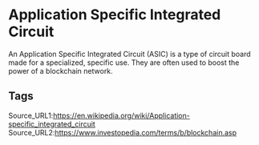 # Application Specific Integrated Circuit
An Application Specific Integrated Circuit (ASIC) is a type of circuit board made for a specialized, specific use.  They are often used to boost the power of a blockchain network.
## Tags
Source_URL1:https://en.wikipedia.org/wiki/Application-specific_integrated_circuit
Source_URL2:https://www.investopedia.com/terms/b/blockchain.asp
